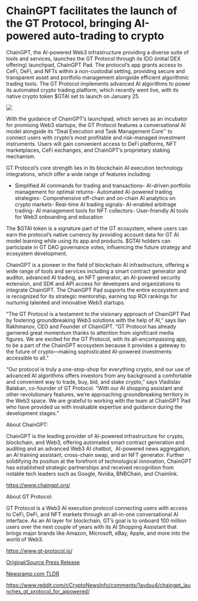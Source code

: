 # ChainGPT facilitates the launch of the GT Protocol, bringing AI-powered auto-trading to crypto

ChainGPT, the AI-powered Web3 infrastructure providing a diverse suite of tools and services, launches the GT Protocol through its IDO (initial DEX offering) launchpad, ChainGPT Pad. The protocol’s app grants access to CeFi, DeFi, and NFTs within a non-custodial setting, providing secure and transparent asset and portfolio management alongside efficient algorithmic trading tools. The GT Protocol implements advanced AI algorithms to power its automated crypto trading platform, which recently went live, with its native crypto token $GTAI set to launch on January 25.

![](https://api.blockchainwire.io/uploads/Proleoio/editor_image/40f714aa-c647-4c4c-884d-3253e4a072e2.jpg)

With the guidance of ChainGPT’s launchpad, which serves as an incubator for promising Web3 startups, the GT Protocol features a conversational AI model alongside its “Deal Execution and Task Management Core'' to connect users with crypto’s most profitable and risk-managed investment instruments. Users will gain convenient access to DeFi platforms, NFT marketplaces, CeFi exchanges, and ChainGPT’s proprietary staking mechanism.

GT Protocol’s core strength lies in its blockchain AI execution technology integrations, which offer a wide range of features including:

- Simplified AI commands for trading and transactions- AI-driven portfolio management for optimal returns- Automated AI-powered trading strategies- Comprehensive off-chain and on-chain AI analytics on crypto markets- Real-time AI trading signals- AI-enabled arbitrage trading- AI management tools for NFT collectors- User-friendly AI tools for Web3 onboarding and education

The $GTAI token is a signature part of the GT ecosystem, where users can earn the protocol’s native currency by providing account data for GT AI model learning while using its app and products. $GTAI holders can participate in GT DAO governance votes, influencing the future strategy and ecosystem development.

ChainGPT is a pioneer in the field of blockchain AI infrastructure, offering a wide range of tools and services including a smart contract generator and auditor, advanced AI trading, an NFT generator, an AI-powered security extension, and SDK and API access for developers and organizations to integrate ChainGPT. The ChainGPT Pad supports the entire ecosystem and is recognized for its strategic mentorship, earning top ROI rankings for nurturing talented and innovative Web3 startups.

“The GT Protocol is a testament to the visionary approach of ChainGPT Pad by fostering groundbreaking Web3 solutions with the help of AI,” says Ilan Rakhmanov, CEO and Founder of ChainGPT. “GT Protocol has already garnered great momentum thanks to attention from significant media figures. We are excited for the GT Protocol, with its all-encompassing app, to be a part of the ChainGPT ecosystem because it provides a gateway to the future of crypto—making sophisticated AI-powered investments accessible to all.”

“Our protocol is truly a one-stop-shop for everything crypto, and our use of advanced AI algorithms offers investors from any background a comfortable and convenient way to trade, buy, bid, and stake crypto,” says Vladislav Balaban, co-founder of GT Protocol. “With our AI shopping assistant and other revolutionary features, we’re approaching groundbreaking territory in the Web3 space. We are grateful to working with the team at ChainGPT Pad who have provided us with invaluable expertise and guidance during the development stages.”

About ChainGPT:

ChainGPT is the leading provider of AI-powered infrastructure for crypto, blockchain, and Web3, offering automated smart contract generation and auditing and an advanced Web3 AI chatbot,  AI-powered news aggregation, an AI training assistant, cross-chain swap, and an NFT generator. Further solidifying its position at the forefront of technological innovation, ChainGPT has established strategic partnerships and received recognition from notable tech leaders such as Google, Nvidia, BNBChain, and Chainlink.

https://www.chaingpt.org/

About GT Protocol:

GT Protocol is a Web3 AI execution protocol connecting users with access to CeFi, DeFi, and NFT markets through an all-in-one conversational AI interface. As an AI layer for blockchain, GT’s goal is to onboard 100 million users over the next couple of years with its AI Shopping Assistant that brings major brands like Amazon, Microsoft, eBay, Apple, and more into the world of Web3.

https://www.gt-protocol.io/ 

[Original/Source Press Release](https://blockchainwire.io/press-release/chaingpt-facilitates-the-launch-of-the-gt-protocol-bringing-ai-powered-auto-trading-to-crypto)
                    

[Newsramp.com TLDR](None) 

https://www.reddit.com/r/CryptoNewsInfo/comments/1avdsu4/chaingpt_launches_gt_protocol_for_aipowered/